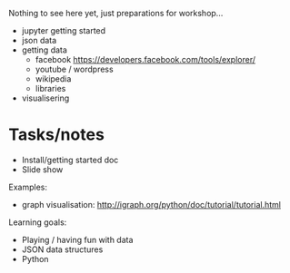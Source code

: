 Nothing to see here yet, just preparations for workshop...



- jupyter getting started
- json data
- getting data
    - facebook https://developers.facebook.com/tools/explorer/
    - youtube / wordpress
    - wikipedia
    - libraries
- visualisering

# Tasks/notes

- Install/getting started doc
- Slide show

Examples:

- graph visualisation: http://igraph.org/python/doc/tutorial/tutorial.html


Learning goals:

- Playing / having fun with data
- JSON data structures
- Python
